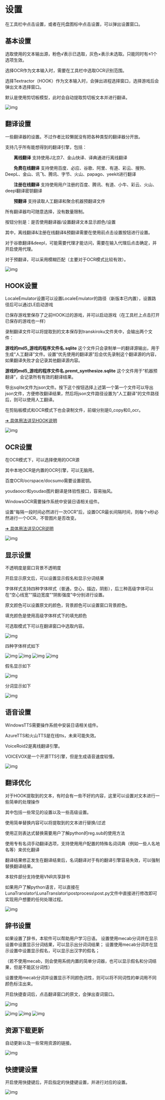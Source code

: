 
# 设置

在工具栏中点击设置，或者在托盘图标中点击设置，可以弹出设置窗口。


## 基本设置

选取使用的文本输出源，粉色√表示已选取，灰色×表示未选取。只能同时有≤1个选项生效。

选择OCR作为文本输入时，需要在工具栏中选取OCR识别范围。

选择Textractor（HOOK）作为文本输入时，会弹出进程选择窗口，选择游戏后会弹出文本选择窗口。

默认是使用剪切板模型，此时会自动提取剪切板文本并进行翻译。

![img](pics/5.jpg)


## 翻译设置 

一些翻译器的设置。不过作者比较懒就没有把各种类型的翻译器分开放。

支持几乎所有能想得到的翻译引擎，包括：

&emsp;&emsp;**离线翻译** 支持使用J北京7、金山快译、译典通进行离线翻译 

&emsp;&emsp;**免费在线翻译** 支持使用百度、必应、谷歌、阿里、有道、彩云、搜狗、DeepL、金山、讯飞、腾讯、字节、火山、papago、yeekit进行翻译

&emsp;&emsp;**注册在线翻译** 支持使用用户注册的百度、腾讯、有道、小牛、彩云、火山、deepl翻译密钥翻译

&emsp;&emsp;**预翻译** 支持读取人工翻译和聚合机器预翻译文件 

所有翻译器均可随意选择，没有数量限制。

按钮分别是：是否使用翻译器/设置翻译文本显示颜色/设置

其中，离线翻译&注册在线翻译&预翻译需要在使用前点击设置按钮进行设置。

对于谷歌翻译&deepl，可能需要代理才能访问，需要在输入代理后点击确定，并开启使用代理。

对于预翻译，可以采用模糊匹配（主要对于OCR模式比较有效）。

![img](pics/6.jpg)


## HOOK设置

LocaleEmulator设置可以设置LocaleEmulator的路径（新版本已内置），设置路径后可以通过LE启动游戏

已保存游戏里保存了之前HOOK过的游戏，并可以启动游戏（在工具栏上点击打开已保存的游戏也一样）

录制翻译文件可以将提取到的文本保存到transkiroku文件夹中，会输出两个文件：

**游戏的md5_游戏的程序文件名.sqlite** 这个文件只会录制单一的翻译源输出，用于生成“人工翻译”文件。设置“优先使用的翻译源”后会优先录制这个翻译源的内容，如果翻译失败才会记录其他翻译源内容。

**游戏的md5_游戏的程序文件名.premt_synthesize.sqlite** 这个文件用于“机器预翻译”，会记录所有有效的翻译结果。

导出sqlite文件为json文件。按下这个按钮选择上述第一个第一个文件可以导出json文件，方便修改翻译结果，然后将json文件路径设置为“人工翻译”的文件路径后，则可以使用人工翻译。

在剪贴板模式和OCR模式下也会录制文件，前缀分别是0_copy和0_ocr。


[➔ 具体用法详见HOOK说明](hooksetsumei.md)

![img](pics/21.jpg)

 
## OCR设置

在OCR模式下，可以选择使用的OCR源

其中本地OCR是内置的OCR引擎，可以无脑用。

百度OCR/ocrspace/docsumo需要设置密钥。

youdaoocr和youdao图片翻译是体验性接口，容易抽风。

WindowsOCR需要操作系统中安装日语相关组件。

设置“每隔一段时间必然进行一次OCR”后，设置OCR最长间隔时间，则每个x秒必然进行一个OCR，不管图片是否改变。

[➔ 具体用法详见OCR说明](ocrsetsumei.md)

![img](pics/22.jpg)


## 显示设置

不透明度是窗口背景不透明度

开启显示原文后，可以设置显示假名和显示分词结果

字体样式支持四种字体样式（普通，空心，描边，阴影），后三种高级字体可以在“空心线宽”“描边宽度”“阴影强度”中分别进行设置。

原文颜色可以设置原文的颜色，背景颜色可以设置窗口背景颜色。

填充颜色是使用高级字体样式下的填充颜色

可选取模式下可以在翻译窗口中选取内容。


![img](pics/7.jpg)

四种字体样式如下

![img](pics/ziti1.jpg)
![img](pics/ziti2.jpg)
![img](pics/ziti3.jpg)
![img](pics/ziti4.jpg)

假名显示如下

![img](pics/jiaming.jpg)

分词显示如下

![img](pics/fenci.jpg)


 
  
## 语音设置

WindowsTTS需要操作系统中安装日语相关组件。

AzureTTS和火山TTS是在线tts，未来可能失效。

VoiceRoid2是离线翻译引擎。

VOICEVOX是一个开源TTS引擎，但是生成语音速度较慢。

![img](pics/8.jpg)


 

## 翻译优化

对于HOOK提取到的文本，有时会有一些不好的内容，这里可以设置对文本进行一些简单的处理操作

其中包括一些常见的设置以及一些高级设置。

使用简单替换内容可以将提取到的文本进行替换/过滤

使用正则表达式替换需要用户了解python的reg.sub的使用方法

使用专有名词手动翻译选项，支持使用用户配置的特殊名词词典（例如一些人名地名等）来优化翻译

翻译结果修正发生在翻译结束后，名词翻译对于有的翻译引擎容易失效，可以强制替换翻译结果。

本软件部分支持使用VNR共享辞书

如果用户了解python语言，可以直接在LunaTranslator\LunaTranslator\postprocess\post.py文件中直接进行修改即可实现用户想要的任何处理过程。

![img](pics/10.jpg)

 

## 辞书设置

如果设置了辞书，本软件可以帮助用户学习日语。
设置使用mecab分词并在显示设置中设置显示分词结果，可以显示出分词词结果；
设置使用mecab分词并在显示设置中设置显示假名，可以显示出汉字的假名；

（若不使用mecab，则会使用系统内置的简单分词器，也可以显示假名和分词结果，但是不能区分词性）

设置使用mecab分词并设置显示不同颜色词性，则可以将不同词性的单词用不同颜色标注出来。

开启快捷查词后，点击翻译窗口的原文，会弹出查词窗口。

![img](pics/cishu.jpg)


![img](pics/fenci.jpg)
![img](pics/searchword.jpg)
![img](pics/searchword2.jpg)

## 资源下载更新
 
自动更新以及一些常用资源的链接。


![img](pics/down.jpg)
 

## 快捷键设置

开启使用快捷键后，开启指定的快捷键设置，并进行对应的设置。

![img](pics/quick.jpg)
